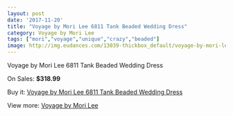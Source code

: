 ```yaml
---
layout: post
date: '2017-11-20'
title: "Voyage by Mori Lee 6811 Tank Beaded Wedding Dress"
category: Voyage by Mori Lee
tags: ["mori","voyage","unique","crazy","beaded"]
image: http://img.eudances.com/13039-thickbox_default/voyage-by-mori-lee-6811-tank-beaded-wedding-dress.jpg
---
```

Voyage by Mori Lee 6811 Tank Beaded Wedding Dress

On Sales: **$318.99**
<a href="https://www.eudances.com/en/voyage-by-mori-lee/3962-voyage-by-mori-lee-6811-tank-beaded-wedding-dress.html"><amp-img layout="responsive" width="600" height="600" src="//img.eudances.com/13039-thickbox_default/voyage-by-mori-lee-6811-tank-beaded-wedding-dress.jpg" alt="Voyage by Mori Lee 6811 Tank Beaded Wedding Dress 0" /></a>
<a href="https://www.eudances.com/en/voyage-by-mori-lee/3962-voyage-by-mori-lee-6811-tank-beaded-wedding-dress.html"><amp-img layout="responsive" width="600" height="600" src="//img.eudances.com/13043-thickbox_default/voyage-by-mori-lee-6811-tank-beaded-wedding-dress.jpg" alt="Voyage by Mori Lee 6811 Tank Beaded Wedding Dress 1" /></a>
<a href="https://www.eudances.com/en/voyage-by-mori-lee/3962-voyage-by-mori-lee-6811-tank-beaded-wedding-dress.html"><amp-img layout="responsive" width="600" height="600" src="//img.eudances.com/13042-thickbox_default/voyage-by-mori-lee-6811-tank-beaded-wedding-dress.jpg" alt="Voyage by Mori Lee 6811 Tank Beaded Wedding Dress 2" /></a>
<a href="https://www.eudances.com/en/voyage-by-mori-lee/3962-voyage-by-mori-lee-6811-tank-beaded-wedding-dress.html"><amp-img layout="responsive" width="600" height="600" src="//img.eudances.com/13041-thickbox_default/voyage-by-mori-lee-6811-tank-beaded-wedding-dress.jpg" alt="Voyage by Mori Lee 6811 Tank Beaded Wedding Dress 3" /></a>
<a href="https://www.eudances.com/en/voyage-by-mori-lee/3962-voyage-by-mori-lee-6811-tank-beaded-wedding-dress.html"><amp-img layout="responsive" width="600" height="600" src="//img.eudances.com/13040-thickbox_default/voyage-by-mori-lee-6811-tank-beaded-wedding-dress.jpg" alt="Voyage by Mori Lee 6811 Tank Beaded Wedding Dress 4" /></a>

Buy it: [Voyage by Mori Lee 6811 Tank Beaded Wedding Dress](https://www.eudances.com/en/voyage-by-mori-lee/3962-voyage-by-mori-lee-6811-tank-beaded-wedding-dress.html "Voyage by Mori Lee 6811 Tank Beaded Wedding Dress")

View more: [Voyage by Mori Lee](https://www.eudances.com/en/47-voyage-by-mori-lee "Voyage by Mori Lee")